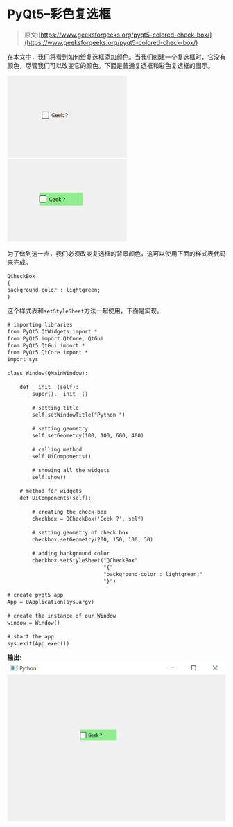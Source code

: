 # PyQt5–彩色复选框

> 原文:[https://www.geeksforgeeks.org/pyqt5-colored-check-box/](https://www.geeksforgeeks.org/pyqt5-colored-check-box/)

在本文中，我们将看到如何给复选框添加颜色。当我们创建一个复选框时，它没有颜色，尽管我们可以改变它的颜色。下面是普通复选框和彩色复选框的图示。

![](img/c86aeb6037656fefecfaee3ef4522a6b.png) ![](img/ebc5204e61817c2e40d9a15c4acb06fa.png)

为了做到这一点，我们必须改变复选框的背景颜色，这可以使用下面的样式表代码来完成。

```
QCheckBox
{
background-color : lightgreen;
}

```

这个样式表和`setStyleSheet`方法一起使用，下面是实现。

```
# importing libraries
from PyQt5.QtWidgets import * 
from PyQt5 import QtCore, QtGui
from PyQt5.QtGui import * 
from PyQt5.QtCore import * 
import sys

class Window(QMainWindow):

    def __init__(self):
        super().__init__()

        # setting title
        self.setWindowTitle("Python ")

        # setting geometry
        self.setGeometry(100, 100, 600, 400)

        # calling method
        self.UiComponents()

        # showing all the widgets
        self.show()

    # method for widgets
    def UiComponents(self):

        # creating the check-box
        checkbox = QCheckBox('Geek ?', self)

        # setting geometry of check box
        checkbox.setGeometry(200, 150, 100, 30)

        # adding background color
        checkbox.setStyleSheet("QCheckBox"
                               "{"
                               "background-color : lightgreen;"
                               "}")

# create pyqt5 app
App = QApplication(sys.argv)

# create the instance of our Window
window = Window()

# start the app
sys.exit(App.exec())
```

**输出:**
![](img/a41f2f9aa4d5aa155749db9fca7aeb46.png)
